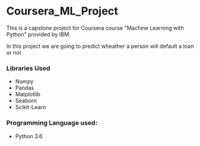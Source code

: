 # Coursera_ML_Project
This is a capstone project for Coursera course "Machine Learning with Python" provided by IBM.

In this project we are going to predict wheather a person will default a loan or not

### Libraries Used
* Numpy
* Pandas
* Matplotlib
* Seaborn
* Scikit-Learn


### Programming Language used: 
* Python 3.6
